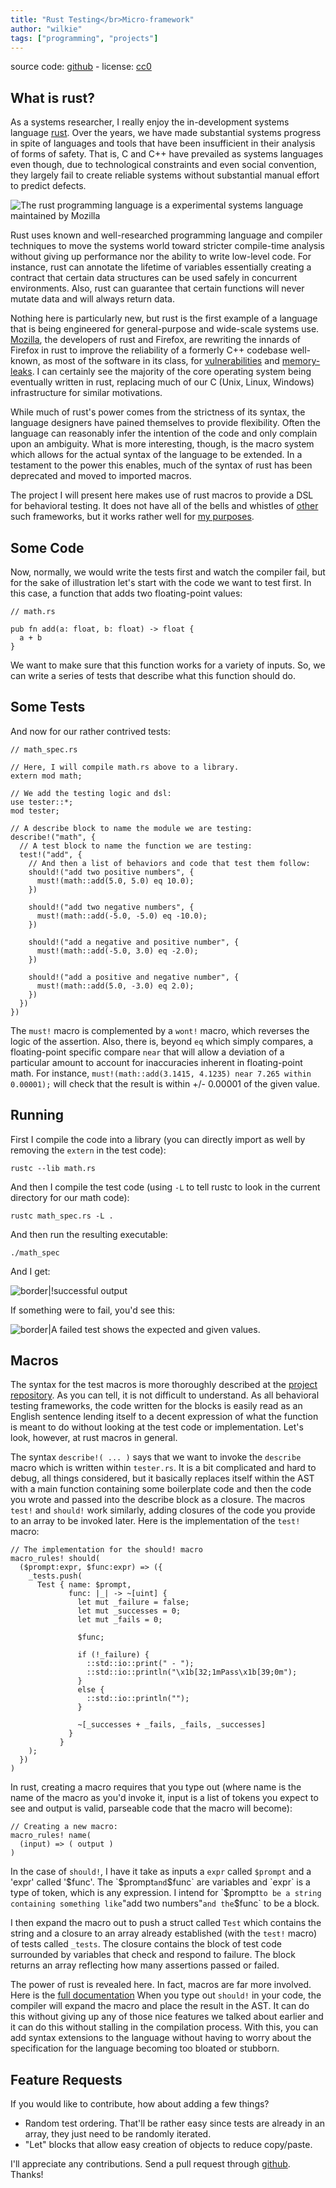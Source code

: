 ```yaml
---
title: "Rust Testing</br>Micro-framework"
author: "wilkie"
tags: ["programming", "projects"]
---
```


source code: [github](https://github.com/wilkie/rust-testing-microframework) - license: [cc0](http://creativecommons.org/publicdomain/zero/1.0/)

## What is rust?

As a systems researcher, I really enjoy the in-development systems language [rust](http://rustlang.org). Over the years, we have made substantial systems progress in spite of languages and tools that have been insufficient in their analysis of forms of safety. That is, C and C++ have prevailed as systems languages even though, due to technological constraints and even social convention, they largely fail to create reliable systems without substantial manual effort to predict defects.

![The rust programming language is a experimental systems language maintained by Mozilla](rust.png)

Rust uses known and well-researched programming language and compiler techniques to move the systems world toward stricter compile-time analysis without giving up performance nor the ability to write low-level code. For instance, rust can annotate the lifetime of variables essentially creating a contract that certain data structures can be used safely in concurrent environments. Also, rust can guarantee that certain functions will never mutate data and will always return data.

Nothing here is particularly new, but rust is the first example of a language that is being engineered for general-purpose and wide-scale systems use. [Mozilla](http://mozilla.org), the developers of rust and Firefox, are rewriting the innards of Firefox in rust to improve the reliability of a formerly C++ codebase well-known, as most of the software in its class, for [vulnerabilities](https://www.mozilla.org/security/known-vulnerabilities/) and [memory-leaks](https://support.mozilla.org/en-US/questions/939920). I can certainly see the majority of the core operating system being eventually written in rust, replacing much of our C (Unix, Linux, Windows) infrastructure for similar motivations.

While much of rust's power comes from the strictness of its syntax, the language designers have pained themselves to provide flexibility. Often the language can reasonably infer the intention of the code and only complain upon an ambiguity. What is more interesting, though, is the macro system which allows for the actual syntax of the language to be extended. In a testament to the power this enables, much of the syntax of rust has been deprecated and moved to imported macros.

The project I will present here makes use of rust macros to provide a DSL for behavioral testing. It does not have all of the bells and whistles of [other](https://github.com/seattlerb/minitest) such frameworks, but it works rather well for [my purposes](https://github.com/djehuty/spec).

## Some Code

Now, normally, we would write the tests first and watch the compiler fail, but for the sake of illustration let's start with the code we want to test first. In this case, a function that adds two floating-point values:

```
// math.rs

pub fn add(a: float, b: float) -> float {
  a + b
}
```

We want to make sure that this function works for a variety of inputs. So, we can write a series of tests that describe what this function should do.

## Some Tests

And now for our rather contrived tests:

```
// math_spec.rs

// Here, I will compile math.rs above to a library.
extern mod math;

// We add the testing logic and dsl:
use tester::*;
mod tester;

// A describe block to name the module we are testing:
describe!("math", {
  // A test block to name the function we are testing:
  test!("add", {
    // And then a list of behaviors and code that test them follow:
    should!("add two positive numbers", {
      must!(math::add(5.0, 5.0) eq 10.0);
    })

    should!("add two negative numbers", {
      must!(math::add(-5.0, -5.0) eq -10.0);
    })

    should!("add a negative and positive number", {
      must!(math::add(-5.0, 3.0) eq -2.0);
    })

    should!("add a positive and negative number", {
      must!(math::add(5.0, -3.0) eq 2.0);
    })
  })
})
```

The `must!` macro is complemented by a `wont!` macro, which reverses the logic of the assertion. Also, there is, beyond `eq` which simply compares, a floating-point specific compare `near` that will allow a deviation of a particular amount to account for inaccuracies inherent in floating-point math. For instance, `must!(math::add(3.1415, 4.1235) near 7.265 within 0.00001);` will check that the result is within +/- 0.00001 of the given value.

## Running

First I compile the code into a library (you can directly import as well by removing the `extern` in the test code):

```
rustc --lib math.rs
```

And then I compile the test code (using `-L` to tell rustc to look in the current directory for our math code):

```
rustc math_spec.rs -L .
```

And then run the resulting executable:

```
./math_spec
```

And I get:

![border|!successful output](rust-testing-new.png)

If something were to fail, you'd see this:

![border|A failed test shows the expected and given values.](rust-testing-new-failure.png)

## Macros

The syntax for the test macros is more thoroughly described at the [project repository](https://github.com/wilkie/rust-testing-microframework). As you can tell, it is not difficult to understand. As all behavioral testing frameworks, the code written for the blocks is easily read as an English sentence lending itself to a decent expression of what the function is meant to do without looking at the test code or implementation. Let's look, however, at rust macros in general.

The syntax `describe!( ... )` says that we want to invoke the `describe` macro which is written within `tester.rs`. It is a bit complicated and hard to debug, all things considered, but it basically replaces itself within the AST with a main function containing some boilerplate code and then the code you wrote and passed into the describe block as a closure. The macros `test!` and `should!` work similarly, adding closures of the code you provide to an array to be invoked later. Here is the implementation of the `test!` macro:

```
// The implementation for the should! macro
macro_rules! should(
  ($prompt:expr, $func:expr) => ({
    _tests.push(
      Test { name: $prompt,
             func: |_| -> ~[uint] {
               let mut _failure = false;
               let mut _successes = 0;
               let mut _fails = 0;

               $func;

               if (!_failure) {
                 ::std::io::print(" - ");
                 ::std::io::println("\x1b[32;1mPass\x1b[39;0m");
               }
               else {
                 ::std::io::println("");
               }

               ~[_successes + _fails, _fails, _successes]
             }
           }
    );
  })
)
```

In rust, creating a macro requires that you type out (where name is the name of the macro as you'd invoke it, input is a list of tokens you expect to see and output is valid, parseable code that the macro will become):

```
// Creating a new macro:
macro_rules! name(
  (input) => ( output )
)
```

In the case of `should!`, I have it take as inputs a `expr` called `$prompt` and a 'expr' called '$func'. The `$prompt` and `$func` are variables and `expr` is a type of token, which is any expression. I intend for `$prompt` to be a string containing something like `"add two numbers"` and the `$func` to be a block.

I then expand the macro out to push a struct called `Test` which contains the string and a closure to an array already established (with the `test!` macro) of tests called `_tests`. The closure contains the block of test code surrounded by variables that check and respond to failure. The block returns an array reflecting how many assertions passed or failed.

The power of rust is revealed here. In fact, macros are far more involved. Here is the [full documentation](http://static.rust-lang.org/doc/tutorial-macros.html) When you type out `should!` in your code, the compiler will expand the macro and place the result in the AST. It can do this without giving up any of those nice features we talked about earlier and it can do this without stalling in the compilation process. With this, you can add syntax extensions to the language without having to worry about the specification for the language becoming too bloated or stubborn.

## Feature Requests

If you would like to contribute, how about adding a few things?

* Random test ordering. That'll be rather easy since tests are already in an array, they just need to be randomly iterated.
* "Let" blocks that allow easy creation of objects to reduce copy/paste.

I'll appreciate any contributions. Send a pull request through [github](https://github.com/wilkie/rust-testing-microframework). Thanks!
